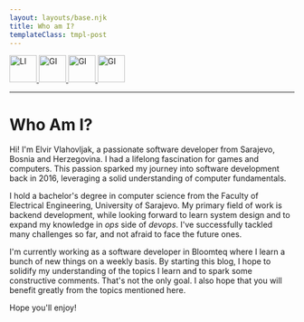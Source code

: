 ```yaml
---
layout: layouts/base.njk
title: Who am I?
templateClass: tmpl-post
---
```


<div class="contact-in-about">
    <a href="https://www.linkedin.com/in/elvir-vlahovljak-9505a3216/" target="_blank" rel="noopener noreferrer">
        <img src="{{ '/img/linkedin-icon.png' | url }}" alt="LI" width="48" height="48" />
    </a>
    <a href="https://www.github.com/ElvaRivle" target="_blank" rel="noopener noreferrer">
        <img src="{{ '/img/github-icon.png' | url }}" alt="GI" width="48" height="48" />
    </a>
    <a href="mailto:elvirvlahovljak@gmail.com">
        <img src="{{ '/img/gmail-icon.png' | url }}" alt="GI" width="48" height="48" />
    </a>
    <a href="{{ '/files/CV.pdf' | url }}" target="_blank">
        <img src="{{ '/img/resume-icon.png' | url }}" alt="GI" width="48" height="48" />
    </a>
</div>

<hr/>

<h1>Who Am I?</h1>

Hi! I'm Elvir Vlahovljak, a passionate software developer from Sarajevo,
Bosnia and Herzegovina. I had a lifelong fascination for games and computers.
This passion sparked my journey into software development back in 2016,
leveraging a solid understanding of computer fundamentals.

I hold a bachelor's degree in computer science from the Faculty of Electrical Engineering, University of Sarajevo.
My primary field of work is backend development, while looking forward to learn system design and to expand my knowledge in *ops* side of *devops*. I've successfully tackled many challenges so far, and not afraid to face the future ones. 

I'm currently working as a software developer in Bloomteq where I learn a bunch of new things on a weekly basis.
By starting this blog, I hope to solidify my understanding of the topics I learn
and to spark some constructive comments.
That's not the only goal. I also hope that you will benefit greatly from the topics mentioned here.

Hope you'll enjoy!

